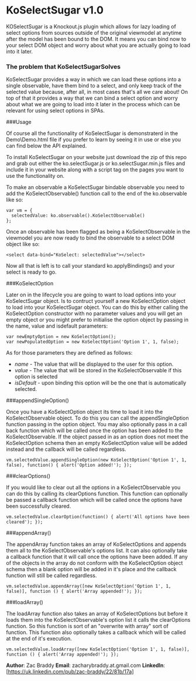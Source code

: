 # KoSelectSugar v1.0
KOSelectSugar is a Knockout.js plugin which allows for lazy loading of select options from sources outside of the original viewmodel at anytime after the model has been bound to the DOM. It means you can bind now to your select DOM object and worry about what you are actually going to load into it later.

### The problem that KoSelectSugarSolves

KoSelectSugar provides a way in which we can load these options into a single observable, have them bind to a select, and only keep track of the selected value because, after all, in most cases that's all we care about! On top of that it provides a way that we can bind a select option and worry about what we are going to load into it later in the process which can be relevant for using select options in SPAs.

###Usage

Of course all the functionality of KoSelectSugar is demonstraterd in the Demo\Demo.html file if you prefer to learn by seeing it in use or else you can find below the API explained.

To install KoSelectSugar on your website just download the zip of this repo and grab out either the ko.selectSugar.js or ko.selectSugar.min.js files and include it in your website along with a script tag on the pages you want to use the functionality on.

To make an observable a KoSelectSugar bindable observable you need to add the KoSelectObservable() function call to the end of the ko.observable like so:

```
var vm = {
  selectedValue: ko.observable().KoSelectObservable()
};
```

Once an observable has been flagged as being a KoSelectObservable in the viewmodel you are now ready to bind the observable to a select DOM object like so:

```
<select data-bind="KoSelect: selectedValue"></select>
```

Now all that is left is to call your standard ko.applyBindings() and your select is ready to go. 

###KoSelectOption

Later on in the lifecycle you are going to want to load options into your KoSelectSugar object. Is to contruct yourself a new KoSelectOption object to load into your KoSelectSugar object. You can do this by either calling the KoSelectOption constructor with no parameter values and you will get an empty object or you might prefer to initialise the option object by passing in the name, value and isdefault parameters:

```
var newEmptyOption = new KoSelectOption();
var newPopulatedOption = new KoSelectOption('Option 1', 1, false);
```

As for those parameters they are defined as follows:
- *name* - The value that will be displayed to the user for this option.
- *value* - The value that will be stored in the KoSelectObservable if this option is selected
- *isDefault* - upon binding this option will be the one that is automatically selected.

###appendSingleOption()

Once you have a KoSelectOption object its time to load it into the KoSelectObservable object. To do this you can call the appendSingleOption function passing in the option object. You may also optionally pass in a call back function which will be called once the option has been added to the KoSelectObservable. If the object passed in as an option does not meet the KoSelectOption schema then an empty KoSelectOption value will be added instead and the callback will be called regardless.

```
vm.selectedValue.appendSingleOption(new KoSelectOption('Option 1', 1, false), function() { alert('Option added!'); });
```

###clearOptions()

If you would like to clear out all the options in a KoSelectObservable you can do this by calling its clearOptions function. This function can optionally be passed a callback function which will be called once the options have been successfully cleared.

```
vm.selectedValue.clearOption(function() { alert('All options have been cleared'); });
```

###appendArray()

The appendArray function takes an array of KoSelectOptions and appends them all to the KoSelectObservable's options list. It can also optionally take a callback function that it will call once the options have been added. If any of the objects in the array do not conform with the KoSelectOption object schema then a blank option will be added in it's place and the callback function will still be called regardless.

```
vm.selectedValue.appendArray([new KoSelectOption('Option 1', 1, false)], function () { alert('Array appended!'); });
```

###loadArray()

The loadArray function also takes an array of KoSelectOptions but before it loads them into the KoSelectObservable's option list it calls the clearOptions function. So this function is sort of an "overwrite with array" sort of function. This function also optionally takes a callback which will be called at the end of it's execution.

```
vm.selectedValue.loadArray([new KoSelectOption('Option 1', 1, false)], function () { alert('Array appended!'); });
```

**Author**: Zac Braddy
**Email**: zacharybraddy.at.gmail.com
**LinkedIn**: [https://uk.linkedin.com/pub/zac-braddy/22/81b/17a]

